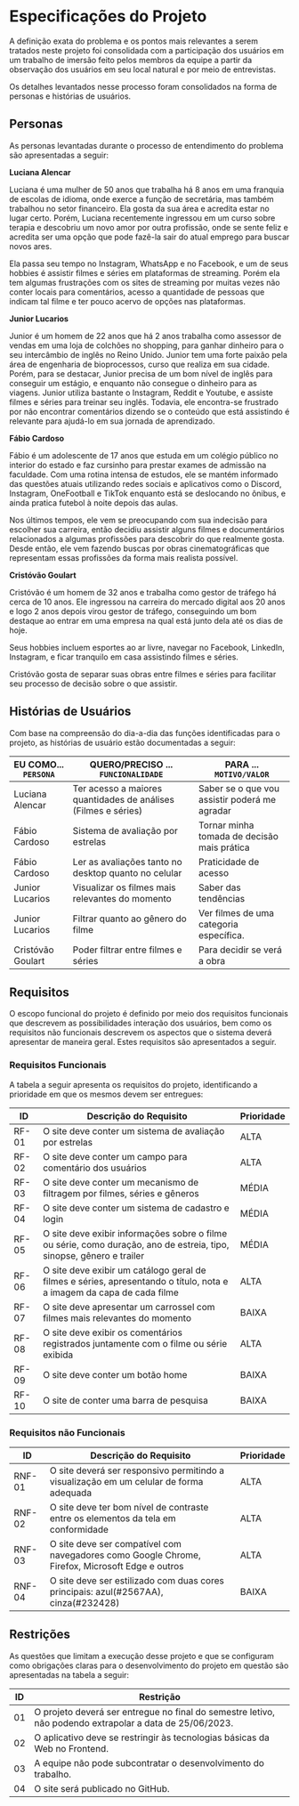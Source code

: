 # Especificações do Projeto

A definição exata do problema e os pontos mais relevantes a serem tratados neste projeto foi consolidada com a participação dos usuários em um trabalho de imersão feito pelos membros da equipe a partir da observação dos usuários em seu local natural e por meio de entrevistas. 

Os detalhes levantados nesse processo foram consolidados na forma de personas e histórias de usuários. 

## Personas

As personas levantadas durante o processo de entendimento do problema são apresentadas a seguir: 


**Luciana Alencar** 

Luciana é uma mulher de 50 anos que trabalha há 8 anos em uma franquia de escolas de idioma, onde exerce a função de secretária, mas também trabalhou no setor financeiro. Ela gosta da sua área e acredita estar no lugar certo. Porém, Luciana recentemente ingressou em um curso sobre terapia e descobriu um novo amor por outra profissão, onde se sente feliz e acredita ser uma opção que pode fazê-la sair do atual emprego para buscar novos ares.  

Ela passa seu tempo no Instagram, WhatsApp e no Facebook, e um de seus hobbies é assistir filmes e séries em plataformas de streaming. Porém ela tem algumas frustrações com os sites de streaming por muitas vezes não conter locais para comentários, acesso a quantidade de pessoas que indicam tal filme e ter pouco acervo de opções nas plataformas. 


**Junior Lucarios** 

Junior é um homem de 22 anos que há 2 anos trabalha como assessor de vendas em uma loja de colchões no shopping, para ganhar dinheiro para o seu intercâmbio de inglês no Reino Unido. Junior tem uma forte paixão pela área de engenharia de bioprocessos, curso que realiza em sua cidade. Porém, para se destacar, Junior precisa de um bom nível de inglês para conseguir um estágio, e enquanto não consegue o dinheiro para as viagens. Junior utiliza bastante o Instagram, Reddit e Youtube, e assiste filmes e séries para treinar seu inglês. Todavia, ele encontra-se frustrado por não encontrar comentários dizendo se o conteúdo que está assistindo é relevante para ajudá-lo em sua jornada de aprendizado. 


**Fábio Cardoso** 

Fábio é um adolescente de 17 anos que estuda em um colégio público no interior do estado e faz cursinho para prestar exames de admissão na faculdade. Com uma rotina intensa de estudos, ele se mantém informado das questões atuais utilizando redes sociais e aplicativos como o Discord, Instagram, OneFootball e TikTok enquanto está se deslocando no ônibus, e ainda pratica futebol à noite depois das aulas.  

Nos últimos tempos, ele vem se preocupando com sua indecisão para escolher sua carreira, então decidiu assistir alguns filmes e documentários relacionados a algumas profissões para descobrir do que realmente gosta. Desde então, ele vem fazendo buscas por obras cinematográficas que representam essas profissões da forma mais realista possível. 

 
**Cristóvão Goulart** 

Cristóvão é um homem de 32 anos e trabalha como gestor de tráfego há cerca de 10 anos. Ele ingressou na carreira do mercado digital aos 20 anos e logo 2 anos depois virou gestor de tráfego, conseguindo um bom destaque ao entrar em uma empresa na qual está junto dela até os dias de hoje.  

Seus hobbies incluem esportes ao ar livre, navegar no Facebook, LinkedIn, Instagram, e ficar tranquilo em casa assistindo filmes e séries. 

Cristóvão gosta de separar suas obras entre filmes e séries para facilitar seu processo de decisão sobre o que assistir.

## Histórias de Usuários

Com base na compreensão do dia-a-dia das funções identificadas para o projeto, as histórias de usuário estão documentadas a seguir: 

|EU COMO... `PERSONA`| QUERO/PRECISO ... `FUNCIONALIDADE` |PARA ... `MOTIVO/VALOR`                 |
|--------------------|------------------------------------|----------------------------------------|
|Luciana Alencar     | Ter acesso a maiores quantidades de análises (Filmes e séries) | Saber se o que vou assistir poderá me agradar                |
|Fábio Cardoso       | Sistema de avaliação por estrelas  | Tornar minha tomada de decisão mais prática  |
|Fábio Cardoso       | Ler as avaliações tanto no desktop quanto no celular  | Praticidade de acesso |
|Junior Lucarios     | Visualizar os filmes mais relevantes do momento   | Saber das tendências  |
|Junior Lucarios     | Filtrar quanto ao gênero do filme  | Ver filmes de uma categoria específica. |
|Cristóvão Goulart   | Poder filtrar entre filmes e séries | Para decidir se verá a obra  |


## Requisitos

O escopo funcional do projeto é definido por meio dos requisitos funcionais que descrevem as possibilidades interação dos usuários, bem como os requisitos não funcionais descrevem os aspectos que o sistema deverá apresentar de maneira geral. Estes requisitos são apresentados a seguir.

 
### Requisitos Funcionais

A tabela a seguir apresenta os requisitos do projeto, identificando a prioridade em que os mesmos devem ser entregues: 

|ID    | Descrição do Requisito  | Prioridade |
|------|-----------------------------------------|----|
|RF-01| O site deve conter um sistema de avaliação por estrelas | ALTA | 
|RF-02| O site deve conter um campo para comentário dos usuários   | ALTA  |
|RF-03| O site deve conter um mecanismo de filtragem por filmes, séries e gêneros   | MÉDIA |
|RF-04| O site deve conter um sistema de cadastro e login   | MÉDIA |
|RF-05| O site deve exibir informações sobre o filme ou série, como duração, ano de estreia, tipo, sinopse, gênero e trailer  | MÉDIA |
|RF-06| O site deve exibir um catálogo geral de filmes e séries, apresentando o título, nota e a imagem da capa de cada filme   | ALTA |
|RF-07| O site deve apresentar um carrossel com filmes mais relevantes do momento    | BAIXA |
|RF-08| O site deve exibir os comentários registrados juntamente com o filme ou série exibida  | ALTA |
|RF-09| O site deve conter um botão home  | BAIXA |
|RF-10| O site de conter uma barra de pesquisa | BAIXA |


### Requisitos não Funcionais

|ID     | Descrição do Requisito  |Prioridade |
|-------|-------------------------|----|
|RNF-01| O site deverá ser responsivo permitindo a visualização em um celular de forma adequada  | ALTA | 
|RNF-02| O site deve ter bom nível de contraste entre os elementos da tela em conformidade | ALTA | 
|RNF-03| O site deve ser compatível com navegadores como Google Chrome, Firefox, Microsoft Edge e outros |  ALTA |
|RNF-04| O site deve ser estilizado com duas cores principais: azul(#2567AA), cinza(#232428)  |  BAIXA |


## Restrições

As questões que limitam a execução desse projeto e que se configuram como obrigações claras para o desenvolvimento do projeto em questão são apresentadas na tabela a seguir: 

|ID| Restrição                                             |
|--|-------------------------------------------------------|
|01| O projeto deverá ser entregue no final do semestre letivo, não podendo extrapolar a data de 25/06/2023.  |
|02| O aplicativo deve se restringir às tecnologias básicas da Web no Frontend.        |
|03| A equipe não pode subcontratar o desenvolvimento do trabalho.       |
|04| O site será publicado no GitHub.         |



